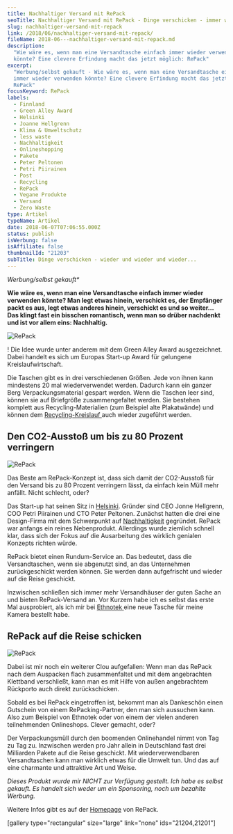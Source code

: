 ```yaml
---
title: Nachhaltiger Versand mit RePack
seoTitle: Nachhaltiger Versand mit RePack - Dinge verschicken - immer wieder
slug: nachhaltiger-versand-mit-repack
link: /2018/06/nachhaltiger-versand-mit-repack/
fileName: 2018-06---nachhaltiger-versand-mit-repack.md
description:
  "Wie wäre es, wenn man eine Versandtasche einfach immer wieder verwenden
  könnte? Eine clevere Erfindung macht das jetzt möglich: RePack"
excerpt:
  "Werbung/selbst gekauft - Wie wäre es, wenn man eine Versandtasche einfach
  immer wieder verwenden könnte? Eine clevere Erfindung macht das jetzt möglich:
  RePack"
focusKeyword: RePack
labels:
  - Finnland
  - Green Alley Award
  - Helsinki
  - Joanne Hellgrenn
  - Klima & Umweltschutz
  - less waste
  - Nachhaltigkeit
  - Onlineshopping
  - Pakete
  - Peter Peltonen
  - Petri Piirainen
  - Post
  - Recycling
  - RePack
  - Vegane Produkte
  - Versand
  - Zero Waste
type: Artikel
typeName: Artikel
date: 2018-06-07T07:06:55.000Z
status: publish
isWerbung: false
isAffiliate: false
thumbnailId: "21203"
subTitle: Dinge verschicken - wieder und wieder und wieder...
---
```


<em>Werbung/selbst gekauft\*</em>

<strong>Wie wäre es, wenn man eine Versandtasche einfach immer wieder verwenden
könnte? Man legt etwas hinein, verschickt es, der Empfänger packt es aus, legt
etwas anderes hinein, verschickt es und so weiter... Das klingt fast ein
bisschen romantisch, wenn man so drüber nachdenkt und ist vor allem eins:
Nachhaltig.</strong>

![RePack](http://cardamonchai.com/wp-content/uploads/2018/05/27662416557_4708d44f5f_z-400x300.jpg)

! Die Idee wurde unter anderem mit dem Green Alley Award ausgezeichnet. Dabei
handelt es sich um Europas Start-up Award für gelungene Kreislaufwirtschaft.

Die Taschen gibt es in drei verschiedenen Größen. Jede von ihnen kann mindestens
20 mal wiederverwendet werden. Dadurch kann ein ganzer Berg Verpackungsmaterial
gespart werden. Wenn die Taschen leer sind, können sie auf Briefgröße
zusammengefaltet werden. Sie bestehen komplett aus Recycling-Materialien (zum
Beispiel alte Plakatwände) und können dem
<a href="http://cardamonchai.com/2018/05/zero-waste-city-curitiba/">Recycling-Kreislauf
</a>auch wieder zugeführt werden.

## Den CO2-Ausstoß um bis zu 80 Prozent verringern

![RePack](http://cardamonchai.com/wp-content/uploads/2018/05/40724900670_d45ff4df6f_z-400x300.jpg)

Das Beste am RePack-Konzept ist, dass sich damit der CO2-Ausstoß für den Versand
bis zu 80 Prozent verringern lässt, da einfach kein Müll mehr anfällt. Nicht
schlecht, oder?

Das Start-up hat seinen Sitz in
<a href="https://cardamonchai.com/2016/08/helsinki-schoenheit-an-der-ostsee/">Helsinki</a>.
Gründer sind CEO Jonne Hellgrenn, COO Petri Piirainen und CTO Peter Peltonen.
Zunächst hatten die drei eine Design-Firma mit dem Schwerpunkt auf
<a href="https://cardamonchai.com/category/gesellschaft/klima-umweltschutz/">Nachhaltigkeit</a>
gegründet. RePack war anfangs ein reines Nebenprodukt. Allerdings wurde ziemlich
schnell klar, dass sich der Fokus auf die Ausarbeitung des wirklich genialen
Konzepts richten würde.

RePack bietet einen Rundum-Service an. Das bedeutet, dass die Versandtaschen,
wenn sie abgenutzt sind, an das Unternehmen zurückgeschickt werden können. Sie
werden dann aufgefrischt und wieder auf die Reise geschickt.

Inzwischen schließen sich immer mehr Versandhäuser der guten Sache an und bieten
RePack-Versand an. Vor Kurzem habe ich es selbst das erste Mal ausprobiert, als
ich mir bei
<a href="http://cardamonchai.com/2017/06/ethnotek-viva-con-agua/">Ethnotek
</a>eine neue Tasche für meine Kamera bestellt habe.

## RePack auf die Reise schicken

![RePack](http://cardamonchai.com/wp-content/uploads/2018/06/41810312564_aed1f76163_z-400x300.jpg)

Dabei ist mir noch ein weiterer Clou aufgefallen: Wenn man das RePack nach dem
Auspacken flach zusammenfaltet und mit dem angebrachten Klettband verschließt,
kann man es mit Hilfe von außen angebrachtem Rückporto auch direkt
zurückschicken.

Sobald es bei RePack eingetroffen ist, bekommt man als Dankeschön einen
Gutschein von einem RePacking-Partner, den man sich aussuchen kann. Also zum
Beispiel von Ethnotek oder von einem der vielen anderen teilnehmenden
Onlineshops. Clever gemacht, oder?

Der Verpackungsmüll durch den boomenden Onlinehandel nimmt von Tag zu Tag zu.
Inzwischen werden pro Jahr allein in Deutschland fast drei Milliarden Pakete auf
die Reise geschickt. Mit wiederverwendbaren Versandtaschen kann man wirklich
etwas für die Umwelt tun. Und das auf eine charmante und attraktive Art und
Weise.

<em>Dieses Produkt wurde mir NICHT zur Verfügung gestellt. Ich habe es selbst
gekauft. </em><em>Es handelt sich weder um ein Sponsoring, noch um bezahlte
Werbung.</em>

Weitere Infos gibt es auf der
<a href="http://www.originalrepack.com" target="_blank" rel="noopener">Homepage</a>
von RePack.

[gallery type="rectangular" size="large" link="none" ids="21204,21201"]
